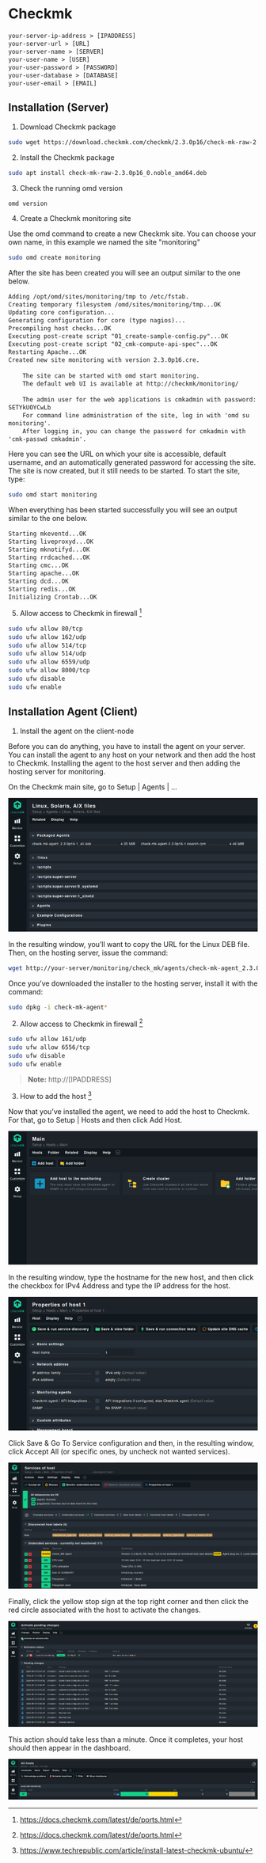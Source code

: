 # Checkmk

```
your-server-ip-address > [IPADDRESS]
your-server-url > [URL]
your-server-name > [SERVER]
your-user-name > [USER]
your-user-password > [PASSWORD]
your-user-database > [DATABASE]
your-user-email > [EMAIL]
```

## Installation (Server)

1. Download Checkmk package

```bash
sudo wget https://download.checkmk.com/checkmk/2.3.0p16/check-mk-raw-2.3.0p16_0.noble_amd64.deb
```

2. Install the Checkmk package

```bash
sudo apt install check-mk-raw-2.3.0p16_0.noble_amd64.deb
```

3. Check the running omd version

```bash
omd version
```

4. Create a Checkmk monitoring site

Use the omd command to create a new Checkmk site. You can choose your own name, in this example we named the site "monitoring"

```bash
sudo omd create monitoring
```

After the site has been created you will see an output similar to the one below.

```
Adding /opt/omd/sites/monitoring/tmp to /etc/fstab.
Creating temporary filesystem /omd/sites/monitoring/tmp...OK
Updating core configuration...
Generating configuration for core (type nagios)...
Precompiling host checks...OK
Executing post-create script "01_create-sample-config.py"...OK
Executing post-create script "02_cmk-compute-api-spec"...OK
Restarting Apache...OK
Created new site monitoring with version 2.3.0p16.cre.

    The site can be started with omd start monitoring.
    The default web UI is available at http://checkmk/monitoring/

    The admin user for the web applications is cmkadmin with password: SETYkUOYCwLb
    For command line administration of the site, log in with 'omd su monitoring'.
    After logging in, you can change the password for cmkadmin with 'cmk-passwd cmkadmin'.
```

Here you can see the URL on which your site is accessible, default username, and an automatically generated password for accessing the site. The site is now created, but it still needs to be started. To start the site, type:

```bash
sudo omd start monitoring
```

When everything has been started successfully you will see an output similar to the one below.

```
Starting mkeventd...OK
Starting liveproxyd...OK
Starting mknotifyd...OK
Starting rrdcached...OK
Starting cmc...OK
Starting apache...OK
Starting dcd...OK
Starting redis...OK
Initializing Crontab...OK
```

5. Allow access to Checkmk in firewall [^1]

```bash
sudo ufw allow 80/tcp
sudo ufw allow 162/udp
sudo ufw allow 514/tcp
sudo ufw allow 514/udp
sudo ufw allow 6559/udp
sudo ufw allow 8000/tcp
sudo ufw disable
sudo ufw enable
```

## Installation Agent (Client)

1. Install the agent on the client-node

Before you can do anything, you have to install the agent on your server. You can install the agent to any host on your network and then add the host to Checkmk. Installing the agent to the host server and then adding the hosting server for monitoring.

On the Checkmk main site, go to Setup | Agents | ...

![Screenshot-1](./assets/checkmk_agent_1.png)

In the resulting window, you’ll want to copy the URL for the Linux DEB file. Then, on the hosting server, issue the command:

```bash
wget http://your-server/monitoring/check_mk/agents/check-mk-agent_2.3.0p16-1_all.deb
```

Once you’ve downloaded the installer to the hosting server, install it with the command:

```bash
sudo dpkg -i check-mk-agent*
```

2. Allow access to Checkmk in firewall [^1]

```bash
sudo ufw allow 161/udp
sudo ufw allow 6556/tcp
sudo ufw disable
sudo ufw enable
```

> **Note:**
> http://[IPADDRESS]

3. How to add the host [^2]

Now that you’ve installed the agent, we need to add the host to Checkmk. For that, go to Setup | Hosts and then click Add Host.

![Screenshot-2](./assets/checkmk_agent_2.png)

In the resulting window, type the hostname for the new host, and then click the checkbox for IPv4 Address and type the IP address for the host.

![Screenshot-3](./assets/checkmk_agent_3.png)

Click Save & Go To Service configuration and then, in the resulting window, click Accept All (or specific ones, by uncheck not wanted services).

![Screenshot-4](./assets/checkmk_agent_4.png)

Finally, click the yellow stop sign at the top right corner and then click the red circle associated with the host to activate the changes.

![Screenshot-5](./assets/checkmk_agent_5.png)

This action should take less than a minute. Once it completes, your host should then appear in the dashboard.

![Screenshot-6](./assets/checkmk_agent_6.png)

[^1]: https://docs.checkmk.com/latest/de/ports.html
[^2]: https://www.techrepublic.com/article/install-latest-checkmk-ubuntu/
